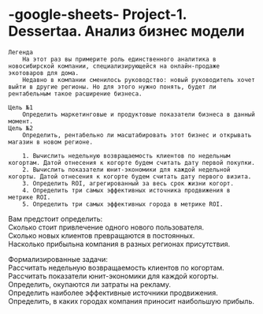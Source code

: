 # -google-sheets- Project-1. Dessertaa. Анализ бизнес модели

	Легенда						
		На этот раз вы примерите роль единственного аналитика в новосибирской компании, специализирующейся на онлайн-продаже экотоваров для дома.					
		Недавно в компании сменилось руководство: новый руководитель хочет выйти в другие регионы. Но для этого нужно понять, будет ли рентабельным такое расширение бизнеса.	
		
	Цель №1						
		Определить маркетинговые и продуктовые показатели бизнеса в данный момент.					
	Цель №2						
		Определить, рентабельно ли масштабировать этот бизнес и открывать магазин в новом регионе.					
							
		1. Вычислить недельную возвращаемость клиентов по недельным когортам. Датой отнесения к когорте будем считать дату первой покупки.					
		2. Вычислить показатели юнит-экономики для каждой недельной когорты. Датой отнесения к когорте будем считать дату первого визита.					
		3. Определить ROI, агрегированный за весь срок жизни когорт.					
		4. Определить три самых эффективных источника продвижения в метрике ROI.					
		5. Определить три самых эффективных города в метрике ROI.					
							
							
Вам предстоит определить:							
		Сколько стоит привлечение одного нового пользователя.					
		Сколько новых клиентов превращаются в постоянных.					
		Насколько прибыльна компания в разных регионах присутствия.					
							
Формализированные задачи:							
		Рассчитать недельную возвращаемость клиентов по когортам.					
		Рассчитать показатели юнит-экономики для каждой когорты.					
		Определить, окупаются ли затраты на рекламу.					
		Определить наиболее эффективные источники продвижения.					
		Определить, в каких городах компания приносит наибольшую прибыль.					
